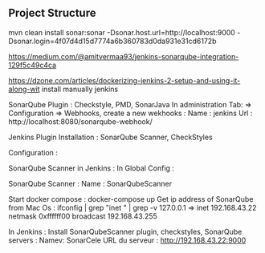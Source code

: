 
## Project Structure
mvn clean install sonar:sonar -Dsonar.host.url=http://localhost:9000 -Dsonar.login=4f07d4d15d7774a6b360783d0da931e31cd6172b

https://medium.com/@amitvermaa93/jenkins-sonarqube-integration-129f5c49c4ca

https://dzone.com/articles/dockerizing-jenkins-2-setup-and-using-it-along-wit  install manually jenkins

SonarQube Plugin : Checkstyle, PMD, SonarJava
In administration Tab: => Configuration => Webhooks, create a new wekhooks :
Name : jenkins
Url : http://localhost:8080/sonarqube-webhook/


Jenkins Plugin Installation : SonarQube Scanner, CheckStyles

Configuration :

SonarQube Scanner in Jenkins : In Global Config : 

SonarQube Scanner : 
Name : SonarQubeScanner

Start docker compose : docker-compose up
Get ip address of SonarQube from Mac Os : 
ifconfig | grep "inet " | grep -v 127.0.0.1 => inet 192.168.43.22 netmask 0xffffff00 broadcast 192.168.43.255

In Jenkins : Install SonarQubeScanner plugin, checkstyles, 
SonarQube servers :
Namev: SonarCele
URL du serveur : http://192.168.43.22:9000